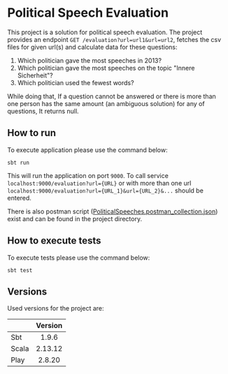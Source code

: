 # Political Speech Evaluation

This project is a solution for political speech evaluation. The project provides an endpoint `GET /evaluation?url=url1&url=url2`, fetches the csv files for given url(s) and calculate data for these questions:  

1. Which politician gave the most speeches in 2013?
2. Which politician gave the most speeches on the topic "Innere Sicherheit"?
3. Which politician used the fewest words?

While doing that, If a question cannot be answered or there is more than one person has the same amount (an ambiguous solution) for any of questions, It returns null.


## How to run
To execute application please use the command below:

`sbt run`

This will run the application on port `9000`. To call service `localhost:9000/evaluation?url={URL}` 
or with more than one url `localhost:9000/evaluation?url={URL_1}&url={URL_2}&...` should be entered.

There is also postman script ([PoliticalSpeeches.postman_collection.json](PoliticalSpeeches.postman_collection.json)) exist and can be found in the project directory.

## How to execute tests
To execute tests please use the command below:

`sbt test`

## Versions

Used versions for the project are: <br>

|       | Version |
|:------|:-------:|
| Sbt   |  1.9.6  |
| Scala | 2.13.12 |
| Play  | 2.8.20  |

